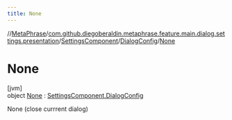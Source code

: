 ```yaml
---
title: None
---
```

//[MetaPhrase](../../../../../index.html)/[com.github.diegoberaldin.metaphrase.feature.main.dialog.settings.presentation](../../../index.html)/[SettingsComponent](../../index.html)/[DialogConfig](../index.html)/[None](index.html)



# None



[jvm]\
object [None](index.html) : [SettingsComponent.DialogConfig](../index.html)

None (close currrent dialog)


